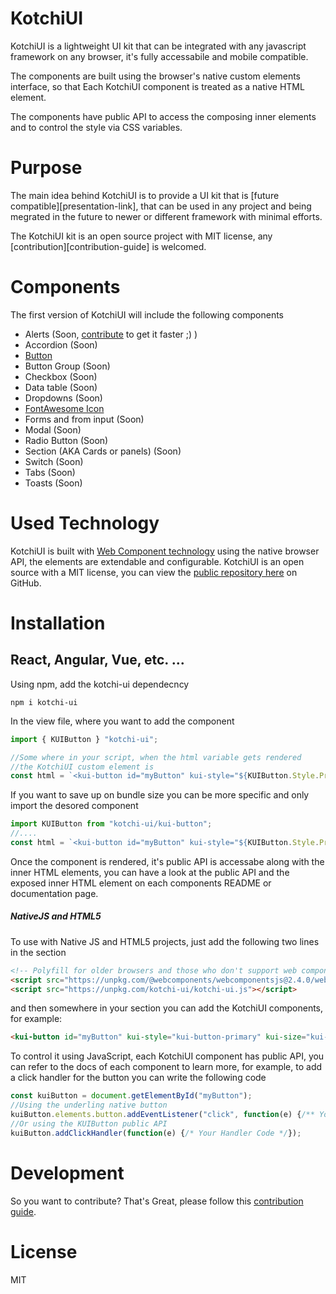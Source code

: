 # KotchiUI
KotchiUI is a lightweight UI kit that can be integrated with any javascript framework on any browser, it's fully accessabile and mobile compatible.

The components are built using the browser's native custom elements interface, so that Each KotchiUI component is treated as a native HTML element.

The components have public API to access the composing inner elements and to control the style via CSS variables.

# Purpose 

The main idea behind KotchiUI is to provide a UI kit that is [future compatible][presentation-link], that can be used in any project and being megrated in the future to newer or different framework with minimal efforts.

The KotchiUI kit is an open source project with MIT license, any [contribution][contribution-guide] is welcomed.


# Components
The first version of KotchiUI will include the following components
  - Alerts (Soon, [contribute][contribute-alert] to get it faster ;) )
  - Accordion (Soon)
  - [Button](https://ahmadigbaryia.github.io/kotchi-ui/button.html)
  - Button Group (Soon)
  - Checkbox (Soon)
  - Data table (Soon)
  - Dropdowns (Soon)
  - [FontAwesome Icon](https://ahmadigbaryia.github.io/kotchi-ui/icon.html)
  - Forms and from input (Soon)
  - Modal (Soon)
  - Radio Button (Soon)
  - Section (AKA Cards or panels) (Soon)
  - Switch (Soon)
  - Tabs (Soon)
  - Toasts (Soon)

# Used Technology
KotchiUI is built with [Web Component technology](https://www.webcomponents.org/) using the native browser API, the elements are extendable and configurable.
KotchiUI is an open source with a MIT license, you can view the [public repository here](https://github.com/ahmadigbaryia/kotchi-ui) on GitHub.

# Installation
## React, Angular, Vue, etc. ... 
Using npm, add the kotchi-ui dependecncy
```ssh
npm i kotchi-ui
```

In the view file, where you want to add the component
```js
import { KUIButton } "kotchi-ui";

//Some where in your script, when the html variable gets rendered
//the KotchiUI custom element is 
const html = `<kui-button id="myButton" kui-style="${KUIButton.Style.Primary}">My Button</kui-button>`;
```
If you want to save up on bundle size you can be more specific and only import the desored component
```js
import KUIButton from "kotchi-ui/kui-button";
//....
const html = `<kui-button id="myButton" kui-style="${KUIButton.Style.Primary}">My Button</kui-button>`;
```
Once the component is rendered, it's public API is accessabe along with the inner HTML elements, you can have a look at the public API and the exposed inner HTML element on each components README or documentation page.

##### NativeJS and HTML5
To use with Native JS and HTML5 projects, just add the following two lines in the <head> section
```html
<!-- Polyfill for older browsers and those who don't support web components -->
<script src="https://unpkg.com/@webcomponents/webcomponentsjs@2.4.0/webcomponents-loader.js"></script>
<script src="https://unpkg.com/kotchi-ui/kotchi-ui.js"></script>
```
and then somewhere in your <body> section you can add the KotchiUI components, for example:
```html
<kui-button id="myButton" kui-style="kui-button-primary" kui-size="kui-button-large">KotchiUI Button</kui-button>
```
To control it using JavaScript, each KotchiUI component has public API, you can refer to the docs of each component to learn more, for example, to add a click handler for the button you can write the following code

```js
const kuiButton = document.getElementById("myButton");
//Using the underling native button 
kuiButton.elements.button.addEventListener("click", function(e) {/** Your Handler Code */});
//Or using the KUIButton public API
kuiButton.addClickHandler(function(e) {/* Your Handler Code */});
```

# Development
So you want to contribute? That's Great, please follow this [contribution guide](https://github.com/ahmadigbaryia/kotchi-ui/blob/master/CONTRIBUTING.md).

# License
MIT


[contribute]: https://ahmadigbaryia.github.io/kotchi-ui/button.html
[contribute-alert]: https://github.com/ahmadigbaryia/kotchi-ui/issues/1#issue-560871056
